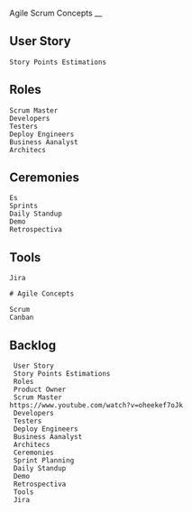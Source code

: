 Agile
Scrum Concepts __

## User Story     
    Story Points Estimations
## Roles
    Scrum Master 
    Developers
    Testers
    Deploy Engineers
    Business Aanalyst
    Architecs
## Ceremonies
    Es
    Sprints
    Daily Standup
    Demo
    Retrospectiva
## Tools
    Jira
	
	# Agile Concepts
	
	Scrum
	Canban
## Backlog
	 User Story     
	 Story Points Estimations
	 Roles
	 Product Owner
	 Scrum Master 
	https://www.youtube.com/watch?v=oheekef7oJk
	 Developers
	 Testers
	 Deploy Engineers
	 Business Aanalyst
	 Architecs
	 Ceremonies
	 Sprint Planning
	 Daily Standup
	 Demo
	 Retrospectiva
	 Tools
	 Jira        